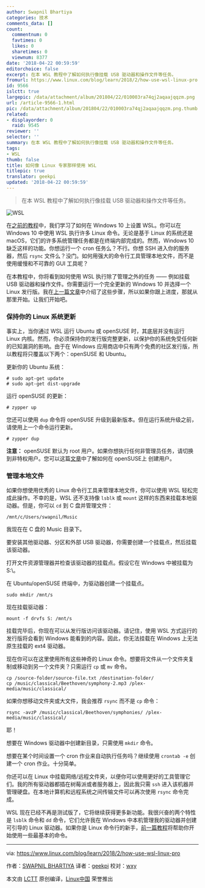 ```yaml
---
author: Swapnil Bhartiya
categories: 技术
comments_data: []
count:
  commentnum: 0
  favtimes: 0
  likes: 0
  sharetimes: 0
  viewnum: 8377
date: '2018-04-22 00:59:59'
editorchoice: false
excerpt: 在本 WSL 教程中了解如何执行像挂载 USB 驱动器和操作文件等任务。
fromurl: https://www.linux.com/blog/learn/2018/2/how-use-wsl-linux-pro
id: 9566
islctt: true
largepic: /data/attachment/album/201804/22/010003ra74qj2aqaajqqzm.png
url: /article-9566-1.html
pic: /data/attachment/album/201804/22/010003ra74qj2aqaajqqzm.png.thumb.jpg
related:
- displayorder: 0
  raid: 9545
reviewer: ''
selector: ''
summary: 在本 WSL 教程中了解如何执行像挂载 USB 驱动器和操作文件等任务。
tags:
- WSL
thumb: false
title: 如何像 Linux 专家那样使用 WSL
titlepic: true
translator: geekpi
updated: '2018-04-22 00:59:59'
---
```



> 
> 在本 WSL 教程中了解如何执行像挂载 USB 驱动器和操作文件等任务。
> 
> 
> 


![WSL](/data/attachment/album/201804/22/010003ra74qj2aqaajqqzm.png "WSL")


在[之前的教程](/article-9545-1.html)中，我们学习了如何在 Windows 10 上设置 WSL。你可以在 Windows 10 中使用 WSL 执行许多 Linux 命令。无论是基于 Linux 的系统还是 macOS，它们的许多系统管理任务都是在终端内部完成的。然而，Windows 10 缺乏这样的功能。你想运行一个 cron 任务么？不行。你想 SSH 进入你的服务器，然后 `rsync` 文件么？没门。如何用强大的命令行工具管理本地文件，而不是使用缓慢和不可靠的 GUI 工具呢？


在本教程中，你将看到如何使用 WSL 执行除了管理之外的任务 —— 例如挂载 USB 驱动器和操作文件。你需要运行一个完全更新的 Windows 10 并选择一个 Linux 发行版。我在[上一篇文章](/article-9545-1.html)中介绍了这些步骤，所以如果你跟上进度，那就从那里开始。让我们开始吧。


### 保持你的 Linux 系统更新


事实上，当你通过 WSL 运行 Ubuntu 或 openSUSE 时，其底层并没有运行 Linux 内核。然而，你必须保持你的发行版完整更新，以保护你的系统免受任何新的已知漏洞的影响。由于在 Windows 应用商店中只有两个免费的社区发行版，所以教程将只覆盖以下两个：openSUSE 和 Ubuntu。


更新你的 Ubuntu 系统：



```
# sudo apt-get update
# sudo apt-get dist-upgrade

```

运行 openSUSE 的更新：



```
# zypper up

```

您还可以使用 `dup` 命令将 openSUSE 升级到最新版本。但在运行系统升级之前，请使用上一个命令运行更新。



```
# zypper dup

```

**注意：** openSUSE 默认为 root 用户。如果你想执行任何非管理员任务，请切换到非特权用户。您可以这篇[文章](/article-9545-1.html)中了解如何在 openSUSE上 创建用户。


### 管理本地文件


如果你想使用优秀的 Linux 命令行工具来管理本地文件，你可以使用 WSL 轻松完成此操作。不幸的是，WSL 还不支持像 `lsblk` 或 `mount` 这样的东西来挂载本地驱动器。但是，你可以 `cd` 到 C 盘并管理文件：



```
/mnt/c/Users/swapnil/Music

```

我现在在 C 盘的 Music 目录下。


要安装其他驱动器、分区和外部 USB 驱动器，你需要创建一个挂载点，然后挂载该驱动器。


打开文件资源管理器并检查该驱动器的挂载点。假设它在 Windows 中被挂载为 S:\。


在 Ubuntu/openSUSE 终端中，为驱动器创建一个挂载点。



```
sudo mkdir /mnt/s

```

现在挂载驱动器：



```
mount -f drvfs S: /mnt/s

```

挂载完毕后，你现在可以从发行版访问该驱动器。请记住，使用 WSL 方式运行的发行版将会看到 Windows 能看到的内容。因此，你无法挂载在 Windows 上无法原生挂载的 ext4 驱动器。


现在你可以在这里使用所有这些神奇的 Linux 命令。想要将文件从一个文件夹复制或移动到另一个文件夹？只需运行 `cp` 或 `mv` 命令。



```
cp /source-folder/source-file.txt /destination-folder/
cp /music/classical/Beethoven/symphony-2.mp3 /plex-media/music/classical/

```

如果你想移动文件夹或大文件，我会推荐 `rsync` 而不是 `cp` 命令：



```
rsync -avzP /music/classical/Beethoven/symphonies/ /plex-media/music/classical/

```

耶！


想要在 Windows 驱动器中创建新目录，只需使用 `mkdir` 命令。


想要在某个时间设置一个 cron 作业来自动执行任务吗？继续使用 `crontab -e` 创建一个 cron 作业。十分简单。


你还可以在 Linux 中挂载网络/远程文件夹，以便你可以使用更好的工具管理它们。我的所有驱动器都插在树莓派或者服务器上，因此我只需 `ssh` 进入该机器并管理硬盘。在本地计算机和远程系统之间传输文件可以再次使用 `rsync` 命令完成。


WSL 现在已经不再是测试版了，它将继续获得更多新功能。我很兴奋的两个特性是 `lsblk` 命令和 `dd` 命令，它们允许我在 Windows 中本机管理我的驱动器并创建可引导的 Linux 驱动器。如果你是 Linux 命令行的新手，[前一篇教程](https://www.linux.com/learn/how-use-linux-command-line-basics-cli)将帮助你开始使用一些最基本的命令。




---


via: <https://www.linux.com/blog/learn/2018/2/how-use-wsl-linux-pro>


作者：[SWAPNIL BHARTIYA](https://www.linux.com/users/arnieswap) 译者：[geekpi](https://github.com/geekpi) 校对：[wxy](https://github.com/wxy)


本文由 [LCTT](https://github.com/LCTT/TranslateProject) 原创编译，[Linux中国](https://linux.cn/) 荣誉推出